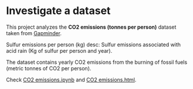 # Investigate a dataset

This project analyzes the **CO2 emissions (tonnes per person)** dataset taken from [Gapminder](https://www.gapminder.org/data/).

Sulfur emissions per person (kg)
desc: Sulfur emissions associated with acid rain (Kg of sulfur per person and year).

The dataset contains yearly CO2 emissions from the burning of fossil fuels (metric tonnes of CO2 per person).

Check [CO2 emissions.ipynb](https://nbviewer.jupyter.org/github/kHarshit/udacity-dand-projects/blob/master/p2_investigate_a_dataset/CO2%20emissions.ipynb) and [CO2 emissions.html](CO2%20emissions.html).
